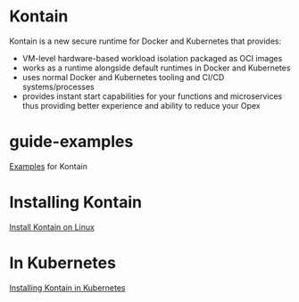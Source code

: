 # Kontain
Kontain is a new secure runtime for Docker and Kubernetes that provides:
- VM-level hardware-based workload isolation packaged as OCI images
- works as a runtime alongside default runtimes in Docker and Kubernetes
- uses normal Docker and Kubernetes tooling and CI/CD systems/processes
- provides instant start capabilities for your functions and microservices thus providing better experience and ability to reduce your Opex
# guide-examples
[Examples](/examples/) for Kontain

# Installing Kontain
[Install Kontain on Linux](/install/)

# In Kubernetes
[Installing Kontain in Kubernetes](/install_in_kubernetes/)
